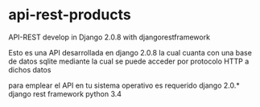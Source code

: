 # api-rest-products
API-REST develop in Django 2.0.8  with djangorestframework

Esto es una API desarrollada en django 2.0.8 la cual cuanta con una base de datos sqlite mediante la cual se puede acceder por protocolo HTTP a dichos datos

para emplear el API en tu sistema operativo es requerido
django 2.0.*
django rest framework
python 3.4
